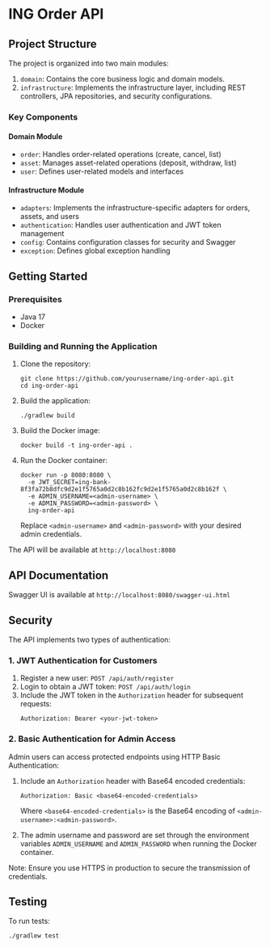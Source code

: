 # ING Order API

## Project Structure

The project is organized into two main modules:

1. `domain`: Contains the core business logic and domain models.
2. `infrastructure`: Implements the infrastructure layer, including REST controllers, JPA repositories, and security configurations.

### Key Components

#### Domain Module

- `order`: Handles order-related operations (create, cancel, list)
- `asset`: Manages asset-related operations (deposit, withdraw, list)
- `user`: Defines user-related models and interfaces

#### Infrastructure Module

- `adapters`: Implements the infrastructure-specific adapters for orders, assets, and users
- `authentication`: Handles user authentication and JWT token management
- `config`: Contains configuration classes for security and Swagger
- `exception`: Defines global exception handling

## Getting Started

### Prerequisites

- Java 17
- Docker

### Building and Running the Application

1. Clone the repository:
   ```
   git clone https://github.com/yourusername/ing-order-api.git
   cd ing-order-api
   ```

2. Build the application:
   ```
   ./gradlew build
   ```

3. Build the Docker image:
   ```
   docker build -t ing-order-api .
   ```

4. Run the Docker container:
   ```
   docker run -p 8080:8080 \
     -e JWT_SECRET=ing-bank-8f3fa72b8dfc9d2e1f5765a0d2c8b162fc9d2e1f5765a0d2c8b162f \
     -e ADMIN_USERNAME=<admin-username> \
     -e ADMIN_PASSWORD=<admin-password> \
     ing-order-api
   ```

   Replace `<admin-username>` and `<admin-password>` with your desired admin credentials.

The API will be available at `http://localhost:8080`

## API Documentation

Swagger UI is available at `http://localhost:8080/swagger-ui.html`

## Security

The API implements two types of authentication:

### 1. JWT Authentication for Customers

1. Register a new user: `POST /api/auth/register`
2. Login to obtain a JWT token: `POST /api/auth/login`
3. Include the JWT token in the `Authorization` header for subsequent requests:
   ```
   Authorization: Bearer <your-jwt-token>
   ```

### 2. Basic Authentication for Admin Access

Admin users can access protected endpoints using HTTP Basic Authentication:

1. Include an `Authorization` header with Base64 encoded credentials:
   ```
   Authorization: Basic <base64-encoded-credentials>
   ```
   Where `<base64-encoded-credentials>` is the Base64 encoding of `<admin-username>:<admin-password>`.

2. The admin username and password are set through the environment variables `ADMIN_USERNAME` and `ADMIN_PASSWORD` when running the Docker container.

Note: Ensure you use HTTPS in production to secure the transmission of credentials.

## Testing

To run tests:

```
./gradlew test
```